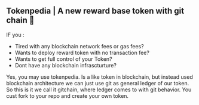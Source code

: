## Tokenpedia | A new reward base token with git chain 👋
IF you :
* Tired with any blockchain network fees or gas fees?
* Wants to deploy reward token with no transaction fee?
* Wants to get full control of your Token?
* Dont have any blockchain infrascturture?
 
Yes, you may use tokenpedia. Is a like token in blockchain, but instead used blockchain architecture we can just use git as general ledger of our token. So this is it we call it gitchain, where ledger comes to with git behavior. You cust fork to your repo and create your own token.
